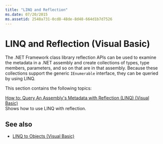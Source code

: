 ```yaml
---
title: "LINQ and Reflection"
ms.date: 07/20/2015
ms.assetid: 2548a731-0cd8-48de-8d48-664d1b7d7526
---
```

# LINQ and Reflection (Visual Basic)
The .NET Framework class library reflection APIs can be used to examine the metadata in a .NET assembly and create collections of types, type members, parameters, and so on that are in that assembly. Because these collections support the generic `IEnumerable` interface, they can be queried by using LINQ.  
  
 This section contains the following topics:  
  
 [How to: Query An Assembly's Metadata with Reflection (LINQ) (Visual Basic)](../../../../visual-basic/programming-guide/concepts/linq/how-to-query-an-assembly-s-metadata-with-reflection-linq.md)  
 Shows how to use LINQ with reflection.  
  
## See also

- [LINQ to Objects (Visual Basic)](../../../../visual-basic/programming-guide/concepts/linq/linq-to-objects.md)
